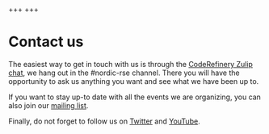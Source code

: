 +++
+++

# Contact us

The easiest way to get in touch with us is through the [CodeRefinery
Zulip chat](htttps://coderefinery.zulipchat.com), we hang out in the #nordic-rse
channel. There you will have the opportunity to ask us anything you want and
see what we have been up to.

If you want to stay up-to date with all the events we are organizing, you can
also join our [mailing list](https://forms.gle/qCVVRGXPi3Hq7inW6).

Finally, do not forget to follow us on
[Twitter](https://twitter.com/nordic_rse?lang=fi) and
[YouTube](https://www.youtube.com/channel/UC8OyVrmJEuT2lrH7zXoBrhQ).

